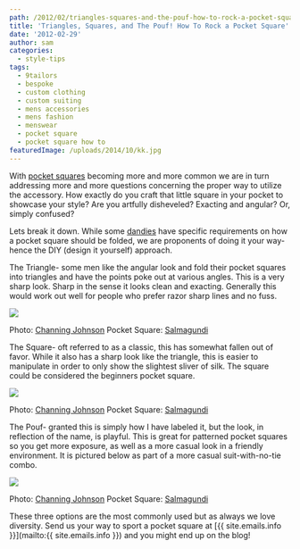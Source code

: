 ```yaml
---
path: /2012/02/triangles-squares-and-the-pouf-how-to-rock-a-pocket-square/
title: 'Triangles, Squares, and The Pouf! How To Rock a Pocket Square'
date: '2012-02-29'
author: sam
categories:
  - style-tips
tags:
  - 9tailors
  - bespoke
  - custom clothing
  - custom suiting
  - mens accessories
  - mens fashion
  - menswear
  - pocket square
  - pocket square how to
featuredImage: /uploads/2014/10/kk.jpg
---
```

With [pocket squares](http://en.wikipedia.org/wiki/Handkerchief) becoming more and more common we are in turn addressing more and more questions concerning the proper way to utilize the accessory. How exactly do you craft that little square in your pocket to showcase your style? Are you artfully disheveled? Exacting and angular? Or, simply confused?

Lets break it down. While some [dandies](http://www.merriam-webster.com/dictionary/dandy) have specific requirements on how a pocket square should be folded, we are proponents of doing it your way- hence the DIY (design it yourself) approach.

The Triangle- some men like the angular look and fold their pocket squares into triangles and have the points poke out at various angles. This is a very sharp look. Sharp in the sense it looks clean and exacting. Generally this would work out well for people who prefer razor sharp lines and no fuss.

[![](http://3.bp.blogspot.com/-Na48tzPCp4U/T01NjhiT6SI/AAAAAAAABMg/rmmbs5RVQME/s320/9TailorsFallShoot-282.jpg)](http://3.bp.blogspot.com/-Na48tzPCp4U/T01NjhiT6SI/AAAAAAAABMg/rmmbs5RVQME/s1600/9TailorsFallShoot-282.jpg)

Photo: [Channing Johnson](http://www.channingjohnson.com/)
Pocket Square: [Salmagundi](http://www.salmagundiboston.com/)

The Square- oft referred to as a classic, this has somewhat fallen out of favor. While it also has a sharp look like the triangle, this is easier to manipulate in order to only show the slightest sliver of silk. The square could be considered the beginners pocket square.

[![](http://3.bp.blogspot.com/-fw_iKn1Hfjo/T01TCHti-eI/AAAAAAAABMo/G4eyrspMx7c/s320/9TailorsFallShoot-212a.jpg)](http://3.bp.blogspot.com/-fw_iKn1Hfjo/T01TCHti-eI/AAAAAAAABMo/G4eyrspMx7c/s1600/9TailorsFallShoot-212a.jpg)

Photo: [Channing Johnson](http://www.channingjohnson.com/)
Pocket Square: [Salmagundi](http://www.salmagundiboston.com/)

The Pouf- granted this is simply how I have labeled it, but the look, in reflection of the name, is playful. This is great for patterned pocket squares so you get more exposure, as well as a more casual look in a friendly environment. It is pictured below as part of a more casual suit-with-no-tie combo.

[![](http://2.bp.blogspot.com/-BZMODyCBuNo/T01U6dZZ_dI/AAAAAAAABMw/gVs8eM3KIVM/s320/9TailorsFallShoot-056A.jpg)](http://2.bp.blogspot.com/-BZMODyCBuNo/T01U6dZZ_dI/AAAAAAAABMw/gVs8eM3KIVM/s1600/9TailorsFallShoot-056A.jpg)

Photo: [Channing Johnson](http://www.channingjohnson.com/)
Pocket Square: [Salmagundi](http://www.salmagundiboston.com/)

These three options are the most commonly used but as always we love diversity. Send us your way to sport a pocket square at [{{ site.emails.info }}](mailto:{{ site.emails.info }}) and you might end up on the blog!